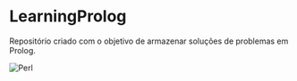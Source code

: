 # LearningProlog
Repositório criado com o objetivo de armazenar soluções de problemas em Prolog.

![Perl](https://img.shields.io/badge/perl-%2339457E.svg?style=for-the-badge&logo=perl&logoColor=white)
